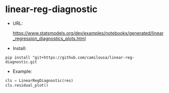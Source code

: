# linear-reg-diagnostic
* URL:

  https://www.statsmodels.org/dev/examples/notebooks/generated/linear_regression_diagnostics_plots.html

* Install:
  
`pip install "git+https://github.com/camilousa/linear-reg-diagnostic.git`

* Example:
```python
cls = LinearRegDiagnostic(res)
cls.residual_plot()
```


